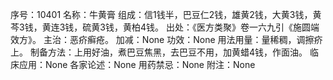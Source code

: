 序号：10401
名称：牛黄膏
组成：信1钱半，巴豆仁2钱，雄黄2钱，大黄3钱，黄芩3钱，黄连3钱，硫黄3钱，黄柏4钱。
出处：《医方类聚》卷一六九引《施圆端效方》。
主治：恶疥癣疮。
加减：None
功效：None
用法用量：量稀稠，调擦疥上。
制备方法：上用好油，煮巴豆焦黑，去巴豆不用，加黄蜡4钱，作面油。
临床应用：None
各家论述：None
用药禁忌：None
附注：None
